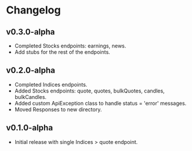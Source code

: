 # Changelog

## v0.3.0-alpha

- Completed Stocks endpoints: earnings, news.
- Add stubs for the rest of the endpoints.

## v0.2.0-alpha

- Completed Indices endpoints.
- Added Stocks endpoints: quote, quotes, bulkQuotes, candles, bulkCandles.
- Added custom ApiException class to handle status = 'error' messages.
- Moved Responses to new directory.

## v0.1.0-alpha

- Initial release with single Indices > quote endpoint.
